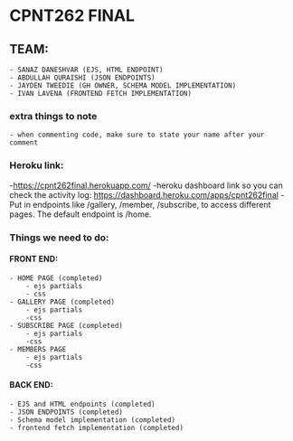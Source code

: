 # CPNT262 FINAL
## TEAM:
    - SANAZ DANESHVAR (EJS, HTML ENDPOINT)
    - ABDULLAH QURAISHI (JSON ENDPOINTS)
    - JAYDEN TWEEDIE (GH OWNER, SCHEMA MODEL IMPLEMENTATION)
    - IVAN LAVENA (FRONTEND FETCH IMPLEMENTATION)

### extra things to note
    - when commenting code, make sure to state your name after your comment

### Heroku link:
-https://cpnt262final.herokuapp.com/
-heroku dashboard link so you can check the activity log: https://dashboard.heroku.com/apps/cpnt262final
    - Put in endpoints like /gallery, /member, /subscribe, to access different pages. The default endpoint is /home.

### Things we need to do:
#### FRONT END:
    - HOME PAGE (completed)
        - ejs partials 
        - css
    - GALLERY PAGE (completed)
        - ejs partials
        -css
    - SUBSCRIBE PAGE (completed)
        - ejs partials
        -css
    - MEMBERS PAGE
        - ejs partials
        -css
#### BACK END:
    - EJS and HTML endpoints (completed)
    - JSON ENDPOINTS (completed)
    - Schema model implementation (completed)
    - frontend fetch implementation (completed)

    